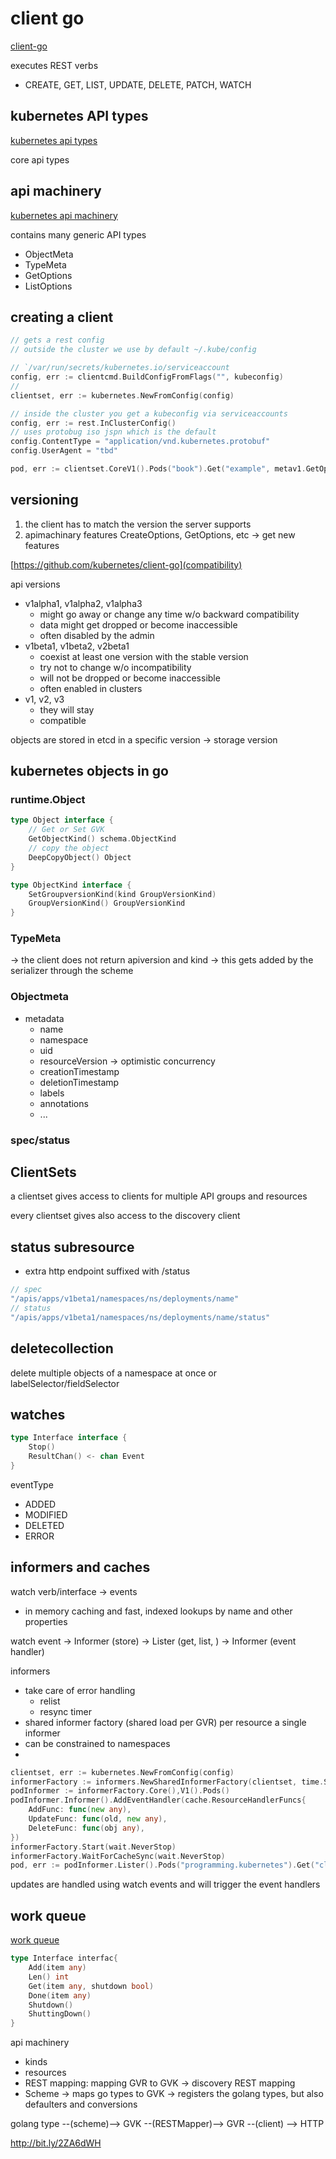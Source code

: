 # client go

[client-go](https://github.com/kubernetes/client-go)

executes REST verbs
- CREATE, GET, LIST, UPDATE, DELETE, PATCH, WATCH


## kubernetes API types

[kubernetes api types](https://github.com/kubernetes/api)

core api types

## api machinery

[kubernetes api machinery](https://github.com/kubernetes/apimachinery)

contains many generic API types
- ObjectMeta
- TypeMeta
- GetOptions
- ListOptions

## creating a client

```go
// gets a rest config
// outside the cluster we use by default ~/.kube/config

// `/var/run/secrets/kubernetes.io/serviceaccount
config, err := clientcmd.BuildConfigFromFlags("", kubeconfig)
// 
clientset, err := kubernetes.NewFromConfig(config)
```

```go
// inside the cluster you get a kubeconfig via serviceaccounts 
config, err := rest.InClusterConfig()
// uses protobug iso jspn which is the default
config.ContentType = "application/vnd.kubernetes.protobuf"
config.UserAgent = "tbd"
```

```go
pod, err := clientset.CoreV1().Pods("book").Get("example", metav1.GetOptions{})
```

## versioning

1. the client has to match the version the server supports
2. apimachinary features CreateOptions, GetOptions, etc -> get new features

[https://github.com/kubernetes/client-go](compatibility)

api versions

- v1alpha1, v1alpha2, v1alpha3
    - might go away or change any time w/o backward compatibility
    - data might get dropped or become inaccessible
    - often disabled by the admin
- v1beta1, v1beta2, v2beta1
    - coexist at least one version with the stable version
    - try not to change w/o incompatibility
    - will not be dropped or become inaccessible
    - often enabled in clusters
- v1, v2, v3
    - they will stay
    - compatible

objects are stored in etcd in a specific version -> storage version


## kubernetes objects in go

### runtime.Object

```go
type Object interface {
    // Get or Set GVK
    GetObjectKind() schema.ObjectKind 
    // copy the object
    DeepCopyObject() Object
}

type ObjectKind interface {
    SetGroupversionKind(kind GroupVersionKind)
    GroupVersionKind() GroupVersionKind
}
```

### TypeMeta

-> the client does not return apiversion and kind
-> this gets added by the serializer through the scheme

### Objectmeta

- metadata
    - name
    - namespace
    - uid
    - resourceVersion -> optimistic concurrency
    - creationTimestamp
    - deletionTimestamp
    - labels
    - annotations
    - ...

### spec/status

## ClientSets

a clientset gives access to clients for multiple API groups and resources

every clientset gives also access to the discovery client

## status subresource

- extra http endpoint suffixed with /status

```go
// spec 
"/apis/apps/v1beta1/namespaces/ns/deployments/name"
// status
"/apis/apps/v1beta1/namespaces/ns/deployments/name/status"
```

## deletecollection

delete multiple objects of a namespace at once
or labelSelector/fieldSelector

## watches

```go
type Interface interface {
    Stop()
    ResultChan() <- chan Event
}
```

eventType
- ADDED
- MODIFIED
- DELETED
- ERROR

## informers and caches

watch verb/interface -> events
- in memory caching and fast, indexed lookups by name and other properties

watch event -> Informer (store) -> Lister (get, list, )
                                -> Informer (event handler)


informers
- take care of error handling
    - relist
    - resync timer
- shared informer factory (shared load per GVR) per resource a single informer
- can be constrained to namespaces
- 


```go
clientset, err := kubernetes.NewFromConfig(config)
informerFactory := informers.NewSharedInformerFactory(clientset, time.Second * 30)
podInformer := informerFactory.Core(),V1().Pods()
podInformer.Informer().AddEventHandler(cache.ResourceHandlerFuncs{
    AddFunc: func(new any),
    UpdateFunc: func(old, new any),
    DeleteFunc: func(obj any),
})
informerFactory.Start(wait.NeverStop)
informerFactory.WaitForCacheSync(wait.NeverStop)
pod, err := podInformer.Lister().Pods("programming.kubernetes").Get("client.go)
```

updates are handled using watch events and will trigger the event handlers

## work queue

[work queue](https://github.com/kubernetes/client-go/tree/master/util/workqueue)


```go
type Interface interfac{
    Add(item any)
    Len() int
    Get(item any, shutdown bool)
    Done(item any)
    Shutdown()
    ShuttingDown()
}
```

api machinery
- kinds
- resources
- REST mapping: mapping GVR to GVK
    -> discovery REST mapping
- Scheme
    -> maps go types to GVK
    -> registers the golang types, but also defaulters and conversions

golang type --(scheme)--> GVK --(RESTMapper)--> GVR --(client) --> HTTP


http://bit.ly/2ZA6dWH